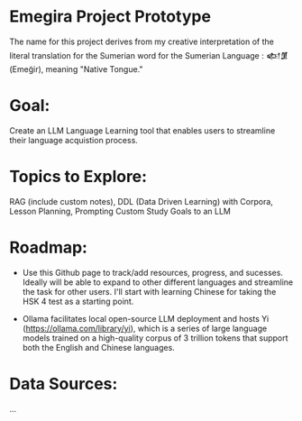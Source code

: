 # Emegira Project Prototype
The name for this project derives from my creative interpretation of the literal translation for the Sumerian word for the Sumerian Language : 𒅴𒂠 (Emeg̃ir), meaning "Native Tongue."

# Goal:
Create an LLM Language Learning tool that enables users to streamline their language acquistion process. 

# Topics to Explore: 
RAG (include custom notes), DDL (Data Driven Learning) with Corpora, Lesson Planning, Prompting Custom Study Goals to an LLM 

# Roadmap:
- Use this Github page to track/add resources, progress, and sucesses. Ideally will be able to expand to other different languages and streamline the task for other users. I'll start with learning Chinese for taking the HSK 4 test as a starting point.
  
- Ollama facilitates local open-source LLM deployment and hosts Yi (https://ollama.com/library/yi), which is a series of large language models trained on a high-quality corpus of 3 trillion tokens that support both the English and Chinese languages.


# Data Sources:

...

